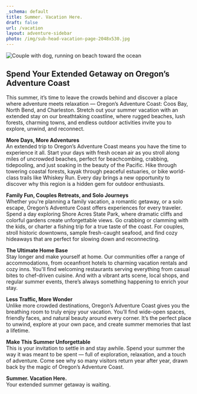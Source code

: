 ```yaml
---
_schema: default
title: Summer. Vacation Here.
draft: false
url: /vacation
layout: adventure-sidebar
photo: /img/sub-head-vacation-page-2048x530.jpg
---
```

![Couple with dog, running on beach toward the ocean](/img/vacation-subheader-04-25.jpg)

## **Spend Your Extended Getaway on Oregon’s Adventure Coast**

This summer, it’s time to leave the crowds behind and discover a place where adventure meets relaxation — Oregon’s Adventure Coast: Coos Bay, North Bend, and Charleston. Stretch out your summer vacation with an extended stay on our breathtaking coastline, where rugged beaches, lush forests, charming towns, and endless outdoor activities invite you to explore, unwind, and reconnect.

**More Days, More Adventures**<br>An extended trip to Oregon’s Adventure Coast means you have the time to experience it all. Start your days with fresh ocean air as you stroll along miles of uncrowded beaches, perfect for beachcombing, crabbing, tidepooling, and just soaking in the beauty of the Pacific. Hike through towering coastal forests, kayak through peaceful estuaries, or bike world-class trails like Whiskey Run. Every day brings a new opportunity to discover why this region is a hidden gem for outdoor enthusiasts.

**Family Fun, Couples Retreats, and Solo Journeys**<br>Whether you're planning a family vacation, a romantic getaway, or a solo escape, Oregon’s Adventure Coast offers experiences for every traveler. Spend a day exploring Shore Acres State Park, where dramatic cliffs and colorful gardens create unforgettable views. Go crabbing or clamming with the kids, or charter a fishing trip for a true taste of the coast. For couples, stroll historic downtowns, sample fresh-caught seafood, and find cozy hideaways that are perfect for slowing down and reconnecting.

**The Ultimate Home Base**<br>Stay longer and make yourself at home. Our communities offer a range of accommodations, from oceanfront hotels to charming vacation rentals and cozy inns. You'll find welcoming restaurants serving everything from casual bites to chef-driven cuisine. And with a vibrant arts scene, local shops, and regular summer events, there’s always something happening to enrich your stay.

**Less Traffic, More Wonder**<br>Unlike more crowded destinations, Oregon’s Adventure Coast gives you the breathing room to truly enjoy your vacation. You’ll find wide-open spaces, friendly faces, and natural beauty around every corner. It’s the perfect place to unwind, explore at your own pace, and create summer memories that last a lifetime.

**Make This Summer Unforgettable**<br>This is your invitation to settle in and stay awhile. Spend your summer the way it was meant to be spent — full of exploration, relaxation, and a touch of adventure. Come see why so many visitors return year after year, drawn back by the magic of Oregon’s Adventure Coast.

**Summer. Vacation Here.**<br>Your extended summer getaway is waiting.